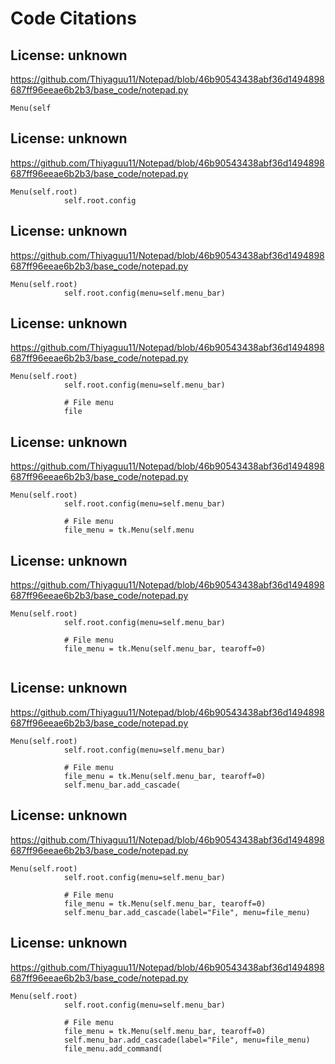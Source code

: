# Code Citations

## License: unknown
https://github.com/Thiyaguu11/Notepad/blob/46b90543438abf36d1494898687ff96eeae6b2b3/base_code/notepad.py

```
Menu(self
```


## License: unknown
https://github.com/Thiyaguu11/Notepad/blob/46b90543438abf36d1494898687ff96eeae6b2b3/base_code/notepad.py

```
Menu(self.root)
            self.root.config
```


## License: unknown
https://github.com/Thiyaguu11/Notepad/blob/46b90543438abf36d1494898687ff96eeae6b2b3/base_code/notepad.py

```
Menu(self.root)
            self.root.config(menu=self.menu_bar)
```


## License: unknown
https://github.com/Thiyaguu11/Notepad/blob/46b90543438abf36d1494898687ff96eeae6b2b3/base_code/notepad.py

```
Menu(self.root)
            self.root.config(menu=self.menu_bar)

            # File menu
            file
```


## License: unknown
https://github.com/Thiyaguu11/Notepad/blob/46b90543438abf36d1494898687ff96eeae6b2b3/base_code/notepad.py

```
Menu(self.root)
            self.root.config(menu=self.menu_bar)

            # File menu
            file_menu = tk.Menu(self.menu
```


## License: unknown
https://github.com/Thiyaguu11/Notepad/blob/46b90543438abf36d1494898687ff96eeae6b2b3/base_code/notepad.py

```
Menu(self.root)
            self.root.config(menu=self.menu_bar)

            # File menu
            file_menu = tk.Menu(self.menu_bar, tearoff=0)
            
```


## License: unknown
https://github.com/Thiyaguu11/Notepad/blob/46b90543438abf36d1494898687ff96eeae6b2b3/base_code/notepad.py

```
Menu(self.root)
            self.root.config(menu=self.menu_bar)

            # File menu
            file_menu = tk.Menu(self.menu_bar, tearoff=0)
            self.menu_bar.add_cascade(
```


## License: unknown
https://github.com/Thiyaguu11/Notepad/blob/46b90543438abf36d1494898687ff96eeae6b2b3/base_code/notepad.py

```
Menu(self.root)
            self.root.config(menu=self.menu_bar)

            # File menu
            file_menu = tk.Menu(self.menu_bar, tearoff=0)
            self.menu_bar.add_cascade(label="File", menu=file_menu)
```


## License: unknown
https://github.com/Thiyaguu11/Notepad/blob/46b90543438abf36d1494898687ff96eeae6b2b3/base_code/notepad.py

```
Menu(self.root)
            self.root.config(menu=self.menu_bar)

            # File menu
            file_menu = tk.Menu(self.menu_bar, tearoff=0)
            self.menu_bar.add_cascade(label="File", menu=file_menu)
            file_menu.add_command(
```


